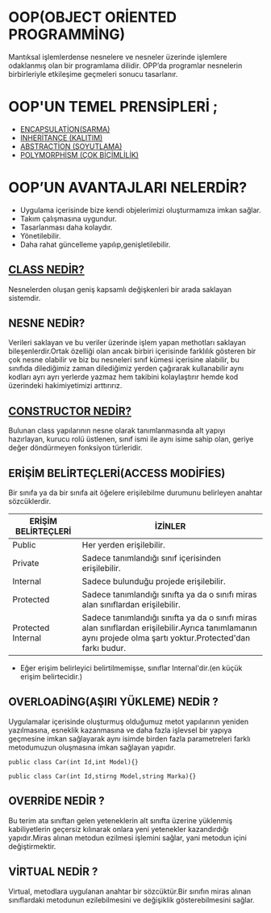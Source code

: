 # OOP(OBJECT ORİENTED PROGRAMMİNG)

Mantıksal işlemlerdense nesnelere ve nesneler üzerinde işlemlere odaklanmış olan bir programlama dilidir. OPP’da programlar nesnelerin birbirleriyle etkileşime geçmeleri sonucu tasarlanır.

# OOP'UN TEMEL PRENSİPLERİ ;

 * [ENCAPSULATİON(SARMA)](https://github.com/ezgiyaman/OOP/tree/master/OOP_Encapsulation)
 * [INHERİTANCE (KALITIM)](https://github.com/ezgiyaman/OOP/tree/master/OOP_Inheritance_2)
 * [ABSTRACTİON (SOYUTLAMA)](https://github.com/ezgiyaman/OOP/tree/master/OOP_Abstraction)
 * [POLYMORPHİSM (ÇOK BİÇİMLİLİK)](https://github.com/ezgiyaman/OOP/tree/master/OOP_Polymorphism)

# OOP’UN AVANTAJLARI NELERDİR?
* Uygulama içerisinde bize kendi objelerimizi oluşturmamıza imkan sağlar.
* Takım çalışmasına uygundur.
* Tasarlanması daha kolaydır.
* Yönetilebilir.
* Daha rahat güncelleme yapılıp,genişletilebilir.

## [CLASS NEDİR?](https://github.com/ezgiyaman/OOP/tree/master/OOP_Class)

Nesnelerden oluşan geniş kapsamlı değişkenleri bir arada saklayan sistemdir. 

## NESNE NEDİR?

Verileri saklayan ve bu veriler üzerinde işlem yapan methotları saklayan bileşenlerdir.Ortak özelliği olan ancak birbiri içerisinde farklılık gösteren bir çok nesne olabilir ve biz bu nesneleri sınıf kümesi içerisine alabilir, bu sınıfıda dilediğimiz zaman dilediğimiz yerden çağırarak kullanabilir aynı kodları ayrı ayrı yerlerde yazmaz hem takibini kolaylaştırır hemde kod üzerindeki hakimiyetimizi arttırırız.

## [CONSTRUCTOR NEDİR?](https://github.com/ezgiyaman/OOP/tree/master/OOP_Constructor)

Bulunan class yapılarının nesne olarak tanımlanmasında alt yapıyı hazırlayan, kurucu rolü üstlenen, sınıf ismi ile aynı isime sahip olan, geriye değer döndürmeyen fonksiyon türleridir.

## ERİŞİM BELİRTEÇLERİ(ACCESS MODİFİES)

Bir sınıfa ya da bir sınıfa ait öğelere erişilebilme durumunu belirleyen anahtar sözcüklerdir.

 ERİŞİM BELİRTEÇLERİ |  İZİNLER
---------------------|------------
 Public  | Her yerden erişilebilir.
 Private | Sadece tanımlandığı sınıf içerisinden erişilebilir.            
 Internal| Sadece bulunduğu projede erişilebilir.
 Protected |Sadece tanımlandığı sınıfta ya da o sınıfı miras alan sınıflardan erişilebilir.
 Protected Internal|Sadece tanımlandığı sınıfta ya da o sınıfı miras alan sınıflardan erişilebilir.Ayrıca tanımlamanın aynı projede olma şartı yoktur.Protected'dan farkı budur.

* Eğer erişim belirleyici belirtilmemişse, sınıflar Internal'dir.(en küçük erişim belirtecidir.)

## OVERLOADİNG(AŞIRI YÜKLEME) NEDİR ?
Uygulamalar içerisinde oluşturmuş olduğumuz metot yapılarının yeniden yazılmasına, esneklik kazanmasına ve daha fazla işlevsel bir yapıya geçmesine imkan sağlayarak aynı isimde birden fazla parametreleri farklı metodumuzun oluşmasına imkan sağlayan yapıdır.

```
public class Car(int Id,int Model){}

public class Car(int Id,stirng Model,string Marka){}

```

## OVERRİDE NEDİR ?
Bu terim ata sınıftan gelen yeteneklerin alt sınıfta üzerine yüklenmiş kabiliyetlerin geçersiz kılınarak onlara yeni yetenekler kazandırdığı yapıdır.Miras alınan metodun ezilmesi işlemini sağlar, yani metodun içini değiştirmektir.
## VİRTUAL NEDİR ?
Virtual, metodlara uygulanan anahtar bir sözcüktür.Bir sınıfın miras alınan sınıflardaki metodunun ezilebilmesini ve değişiklik gösterebilmesini sağlar.






